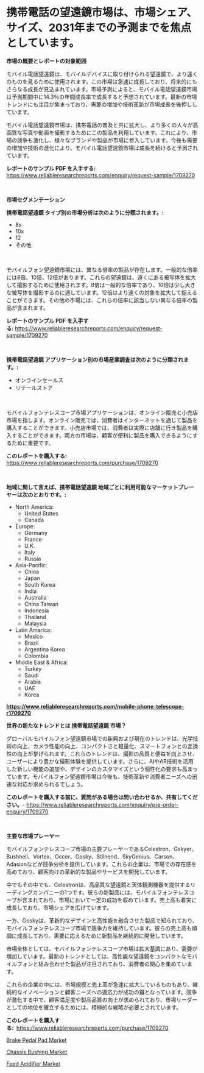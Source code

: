 <p><h1>携帯電話の望遠鏡市場は、市場シェア、サイズ、2031年までの予測までを焦点としています。</h1></p><p><strong>市場の概要とレポートの対象範囲</strong></p>
<p><p>モバイル電話望遠鏡は、モバイルデバイスに取り付けられる望遠鏡で、より遠くのものを見るために使用されます。この市場は急速に成長しており、将来的にもさらなる成長が見込まれています。市場予測によると、モバイル電話望遠鏡市場は予測期間中に14.3％の年間成長率で成長すると予想されています。最新の市場トレンドにも注目が集まっており、需要の増加や技術革新が市場成長を後押ししています。</p><p>モバイル電話望遠鏡市場は、携帯電話の普及と共に拡大し、より多くの人々が高画質な写真や動画を撮影するためにこの製品を利用しています。これにより、市場の競争も激化し、様々なブランドや製品が市場に参入しています。今後も需要の増加や技術の進化により、モバイル電話望遠鏡市場は成長を続けると予測されています。</p></p>
<p><strong>レポートのサンプル PDF を入手する:</strong> <a href="https://www.reliableresearchreports.com/enquiry/request-sample/1709270">https://www.reliableresearchreports.com/enquiry/request-sample/1709270</a></p>
<p>&nbsp;</p>
<p><strong>市場セグメンテーション</strong></p>
<p><strong>携帯電話望遠鏡 タイプ別の市場分析は次のように分類されます。:</strong></p>
<p><ul><li>8x</li><li>10x</li><li>12</li><li>その他</li></ul></p>
<p>&nbsp;</p>
<p><p>モバイルフォン望遠鏡市場には、異なる倍率の製品が存在します。一般的な倍率には8倍、10倍、12倍があります。これらの望遠鏡は、遠くにある被写体を拡大して撮影するために使用されます。8倍は一般的な倍率であり、10倍は少し大きな被写体を撮影するのに適しています。12倍はより遠くの対象を拡大して捉えることができます。その他の市場には、これらの倍率に該当しない異なる倍率の製品が含まれます。</p></p>
<p><strong>レポートのサンプル PDF を入手する:</strong>&nbsp;<a href="https://www.reliableresearchreports.com/enquiry/request-sample/1709270">https://www.reliableresearchreports.com/enquiry/request-sample/1709270</a></p>
<p>&nbsp;</p>
<p><strong> 携帯電話望遠鏡 アプリケーション別の市場産業調査は次のように分類されます。:</strong></p>
<p><ul><li>オンラインセールス</li><li>リテールストア</li></ul></p>
<p>&nbsp;</p>
<p><p>モバイルフォンテレスコープ市場アプリケーションは、オンライン販売と小売店市場を指します。オンライン販売では、消費者はインターネットを通じて製品を購入することができます。小売店市場では、消費者は実際に店舗に行き製品を購入することができます。両方の市場は、顧客が便利に製品を購入できるようにするために重要です。</p></p>
<p><strong>このレポートを購入する:</strong>&nbsp; <a href="https://www.reliableresearchreports.com/purchase/1709270">https://www.reliableresearchreports.com/purchase/1709270</a></p>
<p>&nbsp;</p>
<p><strong>地域に関して言えば、携帯電話望遠鏡 地域ごとに利用可能なマーケットプレーヤーは次のとおりです。:</strong></p>
<p><ul>
    <li>
        North America:
        <ul>
            <li>United States</li>
            <li>Canada</li>
        </ul>
    </li>
    <li>
        Europe:
        <ul>
            <li>Germany</li>
            <li>France</li>
            <li>U.K.</li>
            <li>Italy</li>
            <li>Russia</li>
        </ul>
    </li>
    <li>
        Asia-Pacific:
        <ul>
            <li>China</li>
            <li>Japan</li>
            <li>South Korea</li>
            <li>India</li>
            <li>Australia</li>
            <li>China Taiwan</li>
            <li>Indonesia</li>
            <li>Thailand</li>
            <li>Malaysia</li>
        </ul>
    </li>
    <li>
        Latin America:
        <ul>
            <li>Mexico</li>
            <li>Brazil</li>
            <li>Argentina Korea</li>
            <li>Colombia</li>
        </ul>
    </li>
    <li>
        Middle East & Africa:
        <ul>
            <li>Turkey</li>
            <li>Saudi</li>
            <li>Arabia</li>
            <li>UAE</li>
            <li>Korea</li>
        </ul>
    </li>
    </ul></p>
<p><strong><a href="https://www.reliableresearchreports.com/mobile-phone-telescope-r1709270">https://www.reliableresearchreports.com/mobile-phone-telescope-r1709270</a></strong>&nbsp;</p>
<p><strong>世界の新たなトレンドとは 携帯電話望遠鏡 市場？</strong></p>
<p><p>グローバルモバイルフォン望遠鏡市場での新興および現在のトレンドは、光学技術の向上、カメラ性能の向上、コンパクトさと軽量化、スマートフォンとの互換性の向上が挙げられます。これらのトレンドは、撮影の品質と便益を向上させ、ユーザーにより豊かな撮影体験を提供しています。さらに、AIやAR技術を活用した新しい機能の追加や、デザインのカスタマイズという個性化の要求も高まっています。モバイルフォン望遠鏡市場は今後も、技術革新や消費者ニーズへの迅速な対応が求められるでしょう。</p></p>
<p><strong>このレポートを購入する前に、質問がある場合は問い合わせるか、共有してください。</strong>- <a href="https://www.reliableresearchreports.com/enquiry/pre-order-enquiry/1709270">https://www.reliableresearchreports.com/enquiry/pre-order-enquiry/1709270</a></p>
<p>&nbsp;</p>
<p><strong>主要な市場プレーヤー</strong></p>
<p><p>モバイルフォンテレスコープ市場の主要プレーヤーであるCelestron、Gskyer、Bushnell、Vortex、Occer、Gosky、Stilnend、SkyGenius、Carson、Adasionなどが競争分析を提供しています。これらの企業は、市場での存在感を高めており、顧客向けの革新的な製品やサービスを開発しています。</p><p>中でもその中でも、Celestronは、高品質な望遠鏡と天体観測機器を提供するリーディングカンパニーの1つです。彼らの新製品には、モバイルフォンテレスコープが含まれており、市場において一定の成功を収めています。売上高も着実に成長しており、市場シェアを広げています。</p><p>一方、Goskyは、革新的なデザインと高性能を融合させた製品で知られており、モバイルフォンテレスコープ市場で競争力を維持しています。彼らの売上高も順調に成長しており、需要に応えるために新製品を継続的に開発しています。</p><p>市場全体としては、モバイルフォンテレスコープ市場は拡大基調にあり、需要が増加しています。最新のトレンドとしては、高性能な望遠鏡をコンパクトなモバイルフォンと組み合わせた製品が注目されており、消費者の関心を集めています。</p><p>これらの企業の中には、市場規模と売上高が急速に拡大しているものもあり、継続的なイノベーションと顧客ニーズへの適応力が成功の鍵となっています。競争が激化する中で、顧客満足度や製品品質の向上が求められており、市場リーダーとしての地位を確立するためには、積極的な戦略が必要とされています。</p></p>
<p><strong>このレポートを購入する:</strong>&nbsp;&nbsp;<a href="https://www.reliableresearchreports.com/purchase/1709270">https://www.reliableresearchreports.com/purchase/1709270</a></p>
<p><p><a href="https://www.linkedin.com/pulse/brake-pedal-pad-market-goal-estimating-size-future-growth-potential-4vf7f?trackingId=cVKrUqWRzVTODhFTCnscfg%3D%3D">Brake Pedal Pad Market</a></p><p><a href="https://www.linkedin.com/pulse/chassis-bushing-market-research-report-unlocks-analysis-financial-5x1xf?trackingId=1dFdlz91ghMFEDBp6uhIeQ%3D%3D">Chassis Bushing Market</a></p><p><a href="https://github.com/Hazelklievgspy6vdcsmu106w/Market-Research-Report-List-1/blob/main/feed-acidifier-market.md">Feed Acidifier Market</a></p></p>